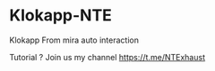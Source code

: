 # Klokapp-NTE
Klokapp From mira auto interaction

Tutorial ? Join us my channel https://t.me/NTExhaust
